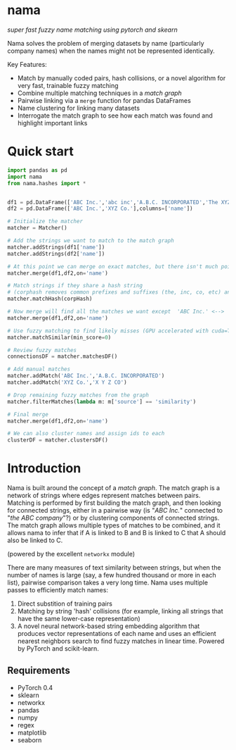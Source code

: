 # nama
_super fast fuzzy name matching using pytorch and skearn_

Nama solves the problem of merging datasets by name (particularly company names) when the names might not be represented identically.

Key Features:
- Match by manually coded pairs, hash collisions, or a novel algorithm for very fast, trainable fuzzy matching
- Combine multiple matching techniques in a _match graph_
- Pairwise linking via a `merge` function for pandas DataFrames
- Name clustering for linking many datasets
- Interrogate the match graph to see how each match was found and highlight important links

# Quick start
```python
import pandas as pd
import nama
from nama.hashes import *


df1 = pd.DataFrame(['ABC Inc.','abc inc','A.B.C. INCORPORATED','The XYZ Company','X Y Z CO'],columns=['name'])
df2 = pd.DataFrame(['ABC Inc.','XYZ Co.'],columns=['name'])

# Initialize the matcher
matcher = Matcher()

# Add the strings we want to match to the match graph
matcher.addStrings(df1['name'])
matcher.addStrings(df2['name'])

# At this point we can merge on exact matches, but there isn't much point (equivalent to pandas merge function)
matcher.merge(df1,df2,on='name')

# Match strings if they share a hash string
# (corphash removes common prefixes and suffixes (the, inc, co, etc) and makes everything lower-case)
matcher.matchHash(corpHash)

# Now merge will find all the matches we want except  'ABC Inc.' <--> 'A.B.C. INCORPORATED'
matcher.merge(df1,df2,on='name')

# Use fuzzy matching to find likely misses (GPU accelerated with cuda=True)
matcher.matchSimilar(min_score=0)

# Review fuzzy matches
connectionsDF = matcher.matchesDF()

# Add manual matches
matcher.addMatch('ABC Inc.','A.B.C. INCORPORATED')
matcher.addMatch('XYZ Co.','X Y Z CO')

# Drop remaining fuzzy matches from the graph
matcher.filterMatches(lambda m: m['source'] == 'similarity')

# Final merge
matcher.merge(df1,df2,on='name')

# We can also cluster names and assign ids to each
clusterDF = matcher.clustersDF()
```



# Introduction

Nama is built around the concept of a _match graph_. The match graph is a network of strings where edges represent matches between pairs. Matching is performed by first building the match graph, and then looking for connected strings, either in a pairwise way (is "_ABC Inc._" connected to "_the ABC company_"?) or by clustering components of connected strings. The match graph allows multiple types of matches to be combined, and it allows nama to infer that if A is linked to B and B is linked to C that A should also be linked to C.


 (powered by the excellent `networkx` module)


 There are many measures of text similarity between strings, but when the number of names is large (say, a few hundred thousand or more in each list), pairwise comparison takes a very long time. Nama uses multiple passes to efficiently match names:
1. Direct substition of training pairs
2. Matching by string 'hash' collisions (for example, linking all strings that have the same lower-case representation)
3. A novel neural network-based string embedding algorithm that produces vector representations of each name and uses an efficient nearest neighbors search to find fuzzy matches in linear time. Powered by PyTorch and scikit-learn.

## Requirements
- PyTorch 0.4
- sklearn
- networkx
- pandas
- numpy
- regex
- matplotlib
- seaborn
